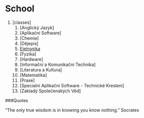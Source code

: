 # School
1. [classes]
	1. [Anglický Jazyk]
	2. [Aplikační Software]
	3. [Chemie]
	5. [Dějepis]
	6. [Eletronika](./Eletronika)
	7. [Fyzika]
	8. [Hardware]
	9. [Informační a Komunikační Technika]
	10. [Literatura a Kultura]
	11. [Matematika]
	12. [Praxe]
	13. [Specialní Aplikační Software - Technické Kresleni]
	14. [Zakladý Společenských Věd]
	
###Quotes
<p>“The only true wisdom is in knowing you know nothing.” Socrates</p>

